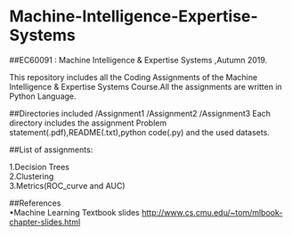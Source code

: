 # Machine-Intelligence-Expertise-Systems
##EC60091 : Machine Intelligence & Expertise Systems ,Autumn 2019.

This repository includes all the Coding Assignments of the Machine Intelligence & Expertise Systems Course.All the assignments are written in Python Language.

##Directories included
/Assignment1
/Assignment2
/Assignment3
Each directory includes the assignment Problem statement(.pdf),README(.txt),python code(.py) and the used datasets.

##List of assignments:

 1.Decision Trees   
 2.Clustering  
 3.Metrics(ROC_curve and AUC)
 
##References   
•Machine Learning Textbook slides http://www.cs.cmu.edu/~tom/mlbook-chapter-slides.html

